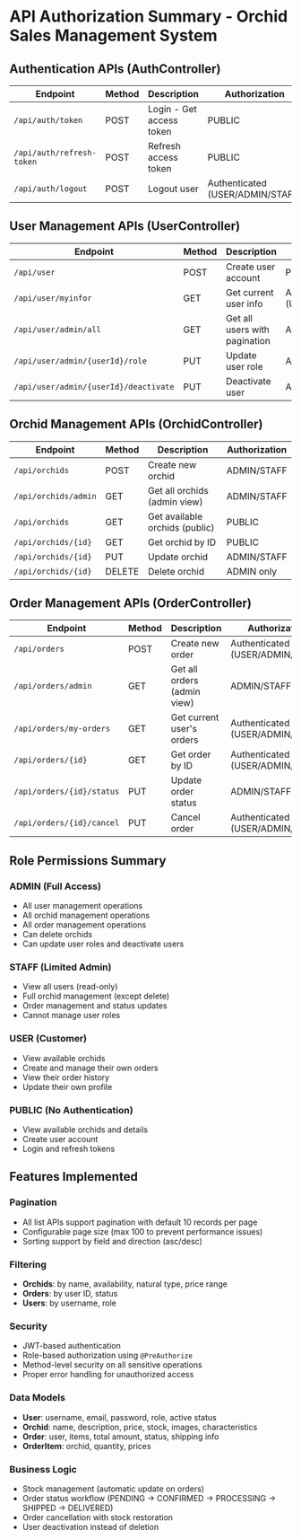 # API Authorization Summary - Orchid Sales Management System

## Authentication APIs (AuthController)
| Endpoint | Method | Description | Authorization |
|----------|--------|-------------|---------------|
| `/api/auth/token` | POST | Login - Get access token | PUBLIC |
| `/api/auth/refresh-token` | POST | Refresh access token | PUBLIC |
| `/api/auth/logout` | POST | Logout user | Authenticated (USER/ADMIN/STAFF) |

## User Management APIs (UserController)
| Endpoint | Method | Description | Authorization |
|----------|--------|-------------|---------------|
| `/api/user` | POST | Create user account | PUBLIC |
| `/api/user/myinfor` | GET | Get current user info | Authenticated (USER/ADMIN/STAFF) |
| `/api/user/admin/all` | GET | Get all users with pagination | ADMIN only |
| `/api/user/admin/{userId}/role` | PUT | Update user role | ADMIN only |
| `/api/user/admin/{userId}/deactivate` | PUT | Deactivate user | ADMIN only |

## Orchid Management APIs (OrchidController)
| Endpoint | Method | Description | Authorization |
|----------|--------|-------------|---------------|
| `/api/orchids` | POST | Create new orchid | ADMIN/STAFF |
| `/api/orchids/admin` | GET | Get all orchids (admin view) | ADMIN/STAFF |
| `/api/orchids` | GET | Get available orchids (public) | PUBLIC |
| `/api/orchids/{id}` | GET | Get orchid by ID | PUBLIC |
| `/api/orchids/{id}` | PUT | Update orchid | ADMIN/STAFF |
| `/api/orchids/{id}` | DELETE | Delete orchid | ADMIN only |

## Order Management APIs (OrderController)
| Endpoint | Method | Description | Authorization |
|----------|--------|-------------|---------------|
| `/api/orders` | POST | Create new order | Authenticated (USER/ADMIN/STAFF) |
| `/api/orders/admin` | GET | Get all orders (admin view) | ADMIN/STAFF |
| `/api/orders/my-orders` | GET | Get current user's orders | Authenticated (USER/ADMIN/STAFF) |
| `/api/orders/{id}` | GET | Get order by ID | Authenticated (USER/ADMIN/STAFF) |
| `/api/orders/{id}/status` | PUT | Update order status | ADMIN/STAFF |
| `/api/orders/{id}/cancel` | PUT | Cancel order | Authenticated (USER/ADMIN/STAFF) |

## Role Permissions Summary

### ADMIN (Full Access)
- All user management operations
- All orchid management operations
- All order management operations
- Can delete orchids
- Can update user roles and deactivate users

### STAFF (Limited Admin)
- View all users (read-only)
- Full orchid management (except delete)
- Order management and status updates
- Cannot manage user roles

### USER (Customer)
- View available orchids
- Create and manage their own orders
- View their order history
- Update their own profile

### PUBLIC (No Authentication)
- View available orchids and details
- Create user account
- Login and refresh tokens

## Features Implemented

### Pagination
- All list APIs support pagination with default 10 records per page
- Configurable page size (max 100 to prevent performance issues)
- Sorting support by field and direction (asc/desc)

### Filtering
- **Orchids**: by name, availability, natural type, price range
- **Orders**: by user ID, status
- **Users**: by username, role

### Security
- JWT-based authentication
- Role-based authorization using `@PreAuthorize`
- Method-level security on all sensitive operations
- Proper error handling for unauthorized access

### Data Models
- **User**: username, email, password, role, active status
- **Orchid**: name, description, price, stock, images, characteristics
- **Order**: user, items, total amount, status, shipping info
- **OrderItem**: orchid, quantity, prices

### Business Logic
- Stock management (automatic update on orders)
- Order status workflow (PENDING → CONFIRMED → PROCESSING → SHIPPED → DELIVERED)
- Order cancellation with stock restoration
- User deactivation instead of deletion
